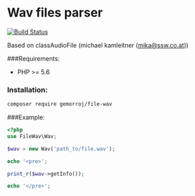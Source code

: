 # Wav files parser

[![Build Status](https://secure.travis-ci.org/Gemorroj/FileWav.png?branch=master)](https://travis-ci.org/Gemorroj/FileWav)


Based on classAudioFile (michael kamleitner (mika@ssw.co.at))


###Requirements:
- PHP >= 5.6


### Installation:
```bash
composer require gemorroj/file-wav
```


###Example:
```php
<?php
use FileWav\Wav;

$wav = new Wav('path_to/file.wav');

echo '<pre>';

print_r($wav->getInfo());

echo '</pre>';
```
